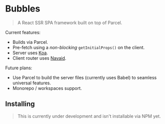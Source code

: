 # Bubbles

> A React SSR SPA framework built on top of Parcel.

Current features:

- Builds via Parcel.
- Pre-fetch using a _non-blocking_ `getInitialProps()` on the client.
- Server uses [Koa](https://github.com/koajs/koa).
- Client router uses [Navaid](https://github.com/lukeed/navaid).

Future plans:

- Use Parcel to build the server files (currently uses Babel) to seamless universal features.
- Monorepo / workspaces support.

## Installing

> This is currently under development and isn't installable via NPM yet.
